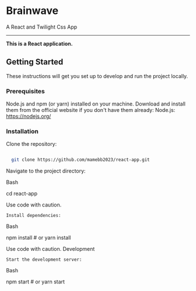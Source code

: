 # Brainwave
<p>A React and Twilight Css App</p>

---

<strong>This is a React application.</strong>

## Getting Started

These instructions will get you set up to develop and run the project locally.

### Prerequisites

Node.js and npm (or yarn) installed on your machine. Download and install them from the official website if you don't have them already: Node.js: https://nodejs.org/

### Installation

Clone the repository:

```bash

  git clone https://github.com/mamebb2023/react-app.git

```

Navigate to the project directory:

Bash

cd react-app

Use code with caution.

    Install dependencies:

Bash

npm install  # or yarn install

Use code with caution.
Development

    Start the development server:

Bash

npm start  # or yarn start

